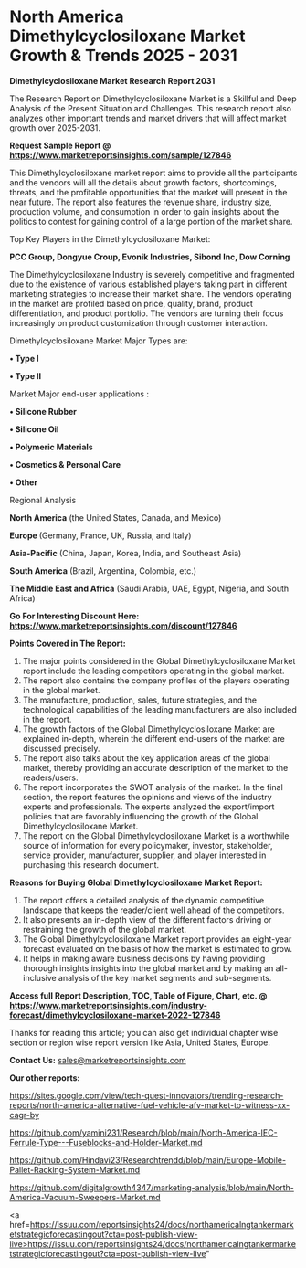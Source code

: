 # North America Dimethylcyclosiloxane Market Growth & Trends 2025 - 2031

<strong>Dimethylcyclosiloxane Market Research Report 2031</strong>

The Research Report on Dimethylcyclosiloxane Market is a Skillful and Deep Analysis of the Present Situation and Challenges. This research report also analyzes other important trends and market drivers that will affect market growth over 2025-2031.

<strong>Request Sample Report @ <a href=https://www.marketreportsinsights.com/sample/127846>https://www.marketreportsinsights.com/sample/127846</a></strong>

This Dimethylcyclosiloxane market report aims to provide all the participants and the vendors will all the details about growth factors, shortcomings, threats, and the profitable opportunities that the market will present in the near future. The report also features the revenue share, industry size, production volume, and consumption in order to gain insights about the politics to contest for gaining control of a large portion of the market share.

Top Key Players in the Dimethylcyclosiloxane Market:

<strong>PCC Group, Dongyue Croup, Evonik Industries, Sibond Inc, Dow Corning</strong>

The Dimethylcyclosiloxane Industry is severely competitive and fragmented due to the existence of various established players taking part in different marketing strategies to increase their market share. The vendors operating in the market are profiled based on price, quality, brand, product differentiation, and product portfolio. The vendors are turning their focus increasingly on product customization through customer interaction.

Dimethylcyclosiloxane Market Major Types are:

<strong>• Type I

• Type II</strong>

Market Major end-user applications :

<strong>• Silicone Rubber

• Silicone Oil

• Polymeric Materials

• Cosmetics & Personal Care

• Other</strong>

Regional Analysis

</u><strong><b>North America</b></strong> (the United States, Canada, and Mexico)

<strong><b>Europe </b></strong>(Germany, France, UK, Russia, and Italy)

<strong><b>Asia-Pacific</b></strong> (China, Japan, Korea, India, and Southeast Asia)

<strong><b>South America</b></strong> (Brazil, Argentina, Colombia, etc.)

<strong><b>The Middle East and Africa</b></strong> (Saudi Arabia, UAE, Egypt, Nigeria, and South Africa)

<strong>Go For Interesting Discount Here: <a href=https://www.marketreportsinsights.com/discount/127846>https://www.marketreportsinsights.com/discount/127846</a></strong>

<strong>Points Covered in The Report:</strong>
<ol>
  <li>The major points considered in the Global Dimethylcyclosiloxane Market report include the leading competitors operating in the global market.</li>
  <li>The report also contains the company profiles of the players operating in the global market.</li>
  <li>The manufacture, production, sales, future strategies, and the technological capabilities of the leading manufacturers are also included in the report.</li>
  <li>The growth factors of the Global Dimethylcyclosiloxane Market are explained in-depth, wherein the different end-users of the market are discussed precisely.</li>
  <li>The report also talks about the key application areas of the global market, thereby providing an accurate description of the market to the readers/users.</li>
  <li>The report incorporates the SWOT analysis of the market. In the final section, the report features the opinions and views of the industry experts and professionals. The experts analyzed the export/import policies that are favorably influencing the growth of the Global Dimethylcyclosiloxane Market.</li>
  <li>The report on the Global Dimethylcyclosiloxane Market is a worthwhile source of information for every policymaker, investor, stakeholder, service provider, manufacturer, supplier, and player interested in purchasing this research document.</li>
</ol>
<strong>Reasons for Buying Global Dimethylcyclosiloxane Market Report:</strong>

<ol>
  <li>The report offers a detailed analysis of the dynamic competitive landscape that keeps the reader/client well ahead of the competitors.</li>
  <li>It also presents an in-depth view of the different factors driving or restraining the growth of the global market.</li>
  <li>The Global Dimethylcyclosiloxane Market report provides an eight-year forecast evaluated on the basis of how the market is estimated to grow.</li>
  <li>It helps in making aware business decisions by having providing thorough insights insights into the global market and by making an all-inclusive analysis of the key market segments and sub-segments.</li>
</ol>
<strong>Access full Report Description, TOC, Table of Figure, Chart, etc. @ <a href=https://www.marketreportsinsights.com/industry-forecast/dimethylcyclosiloxane-market-2022-127846>https://www.marketreportsinsights.com/industry-forecast/dimethylcyclosiloxane-market-2022-127846</a></strong>


Thanks for reading this article; you can also get individual chapter wise section or region wise report version like Asia, United States, Europe.

<strong>Contact Us:</strong>
sales@marketreportsinsights.com

<strong>Our other reports:</strong>

<a href=https://sites.google.com/view/tech-quest-innovators/trending-research-reports/north-america-alternative-fuel-vehicle-afv-market-to-witness-xx-cagr-by>https://sites.google.com/view/tech-quest-innovators/trending-research-reports/north-america-alternative-fuel-vehicle-afv-market-to-witness-xx-cagr-by</a>

<a href=https://github.com/yamini231/Research/blob/main/North-America-IEC-Ferrule-Type---Fuseblocks-and-Holder-Market.md>https://github.com/yamini231/Research/blob/main/North-America-IEC-Ferrule-Type---Fuseblocks-and-Holder-Market.md</a>

<a href=https://github.com/Hindavi23/Researchtrendd/blob/main/Europe-Mobile-Pallet-Racking-System-Market.md>https://github.com/Hindavi23/Researchtrendd/blob/main/Europe-Mobile-Pallet-Racking-System-Market.md</a>

<a href=https://github.com/digitalgrowth4347/marketing-analysis/blob/main/North-America-Vacuum-Sweepers-Market.md>https://github.com/digitalgrowth4347/marketing-analysis/blob/main/North-America-Vacuum-Sweepers-Market.md</a>

<a href=https://issuu.com/reportsinsights24/docs/northamericalngtankermarketstrategicforecastingout?cta=post-publish-view-live>https://issuu.com/reportsinsights24/docs/northamericalngtankermarketstrategicforecastingout?cta=post-publish-view-live</a>"
